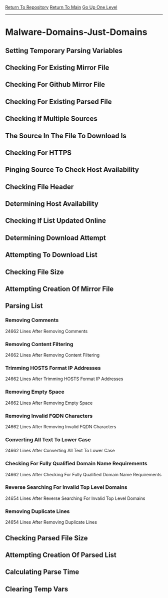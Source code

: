 [Return To Repository](https://github.com/deathbybandaid/piholeparser/)
[Return To Main](https://github.com/deathbybandaid/piholeparser/blob/master/RecentRunLogs/Mainlog.md)
[Go Up One Level](https://github.com/deathbybandaid/piholeparser/blob/master/RecentRunLogs/TopLevelScripts/30-Processing-External-Blacklists.md)
____________________________________
# Malware-Domains-Just-Domains
## Setting Temporary Parsing Variables
## Checking For Existing Mirror File
## Checking For Github Mirror File
## Checking For Existing Parsed File
## Checking If Multiple Sources
## The Source In The File To Download Is
## Checking For HTTPS
## Pinging Source To Check Host Availability
## Checking File Header
## Determining Host Availability
## Checking If List Updated Online
## Determining Download Attempt
## Attempting To Download List
## Checking File Size
## Attempting Creation Of Mirror File
## Parsing List
### Removing Comments
24662 Lines After Removing Comments
### Removing Content Filtering
24662 Lines After Removing Content Filtering
### Trimming HOSTS Format IP Addresses
24662 Lines After Trimming HOSTS Format IP Addresses
### Removing Empty Space
24662 Lines After Removing Empty Space
### Removing Invalid FQDN Characters
24662 Lines After Removing Invalid FQDN Characters
### Converting All Text To Lower Case
24662 Lines After Converting All Text To Lower Case
### Checking For Fully Qualified Domain Name Requirements
24662 Lines After Checking For Fully Qualified Domain Name Requirements
### Reverse Searching For Invalid Top Level Domains
24654 Lines After Reverse Searching For Invalid Top Level Domains
### Removing Duplicate Lines
24654 Lines After Removing Duplicate Lines
## Checking Parsed File Size
## Attempting Creation Of Parsed List
## Calculating Parse Time
## Clearing Temp Vars
